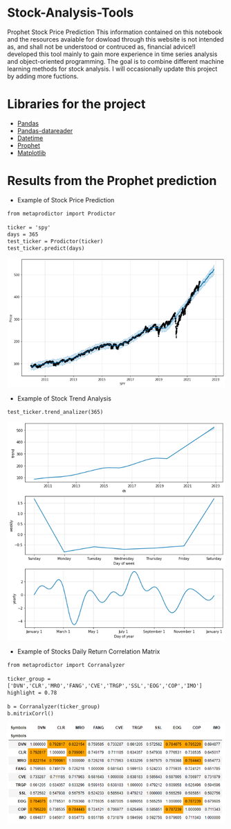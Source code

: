 # Stock-Analysis-Tools
Prophet Stock Price Prediction
This information contained on this notebook and the resources avaiable for dowload through this website is not intended as, and shall not be understood or contruced as, financial advice!I developed this tool mainly to gain more experience in time series analysis and object-oriented programming. The goal is to combine different machine learning methods for stock analysis. I will occasionally update this project by adding more fuctions.
# Libraries for the project
* [Pandas](https://pandas.pydata.org)
* [Pandas-datareader](https://pandas-datareader.readthedocs.io/en/latest)
* [Datetime](https://docs.python.org/3/library/datetime.html)
* [Prophet](https://facebook.github.io/prophet/docs/installation.html#installation-in-python)
* [Matplotlib](https://matplotlib.org)
# Results from the Prophet prediction
* Example of Stock Price Prediction

```
from metaprodictor import Prodictor

ticker = 'spy' 
days = 365 
test_ticker = Prodictor(ticker) 
test_ticker.predict(days)
```

![](image/stock_price_prediction.png)

* Example of Stock Trend Analysis

```
test_ticker.trend_analizer(365)
```

![](image/Porphet_Trend_analysis.png)

* Example of Stocks Daily Return Correlation Matrix
```
from metaprodictor import Corranalyzer

ticker_group = ['DVN','CLR','MRO','FANG','CVE','TRGP','SSL','EOG','COP','IMO']
highlight = 0.78

b = Corranalyzer(ticker_group)
b.mitrixCorrl()
```
![](image/CORRELATION.png)
